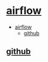 # [airflow](https://airflow.apache.org/)

- [airflow](#airflow)
  - [github](#github)

## [github](https://github.com/apache/airflow)














